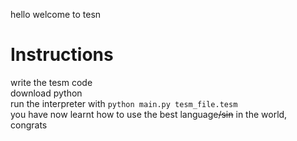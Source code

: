 hello welcome to tesn  
# Instructions
write the tesm code  
download python  
run the interpreter with `python main.py tesm_file.tesm`  
you have now learnt how to use the best language~~/sin~~ in the world, congrats  
